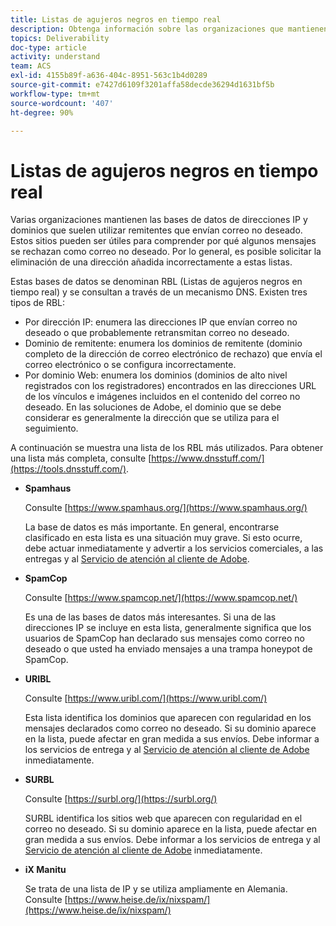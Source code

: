 ```yaml
---
title: Listas de agujeros negros en tiempo real
description: Obtenga información sobre las organizaciones que mantienen listas de direcciones IP y dominios que probablemente utilizarán remitentes de correo no deseado.
topics: Deliverability
doc-type: article
activity: understand
team: ACS
exl-id: 4155b89f-a636-404c-8951-563c1b4d0289
source-git-commit: e7427d6109f3201affa58decde36294d1631bf5b
workflow-type: tm+mt
source-wordcount: '407'
ht-degree: 90%

---
```


# Listas de agujeros negros en tiempo real

Varias organizaciones mantienen las bases de datos de direcciones IP y dominios que suelen utilizar remitentes que envían correo no deseado. Estos sitios pueden ser útiles para comprender por qué algunos mensajes se rechazan como correo no deseado. Por lo general, es posible solicitar la eliminación de una dirección añadida incorrectamente a estas listas.

Estas bases de datos se denominan RBL (Listas de agujeros negros en tiempo real) y se consultan a través de un mecanismo DNS. Existen tres tipos de RBL:

* Por dirección IP: enumera las direcciones IP que envían correo no deseado o que probablemente retransmitan correo no deseado.
* Dominio de remitente: enumera los dominios de remitente (dominio completo de la dirección de correo electrónico de rechazo) que envía el correo electrónico o se configura incorrectamente.
* Por dominio Web: enumera los dominios (dominios de alto nivel registrados con los registradores) encontrados en las direcciones URL de los vínculos e imágenes incluidos en el contenido del correo no deseado. En las soluciones de Adobe, el dominio que se debe considerar es generalmente la dirección que se utiliza para el seguimiento.

A continuación se muestra una lista de los RBL más utilizados. Para obtener una lista más completa, consulte [https://www.dnsstuff.com/](https://tools.dnsstuff.com/).

* **Spamhaus**

   Consulte [https://www.spamhaus.org/](https://www.spamhaus.org/)

   La base de datos es más importante. En general, encontrarse clasificado en esta lista es una situación muy grave. Si esto ocurre, debe actuar inmediatamente y advertir a los servicios comerciales, a las entregas y al [Servicio de atención al cliente de Adobe](https://helpx.adobe.com/es/enterprise/admin-guide.html/enterprise/using/support-for-experience-cloud.ug.html).

* **SpamCop**

   Consulte [https://www.spamcop.net/](https://www.spamcop.net/)

   Es una de las bases de datos más interesantes. Si una de las direcciones IP se incluye en esta lista, generalmente significa que los usuarios de SpamCop han declarado sus mensajes como correo no deseado o que usted ha enviado mensajes a una trampa honeypot de SpamCop.

* **URIBL**

   Consulte [https://www.uribl.com/](https://www.uribl.com/)

   Esta lista identifica los dominios que aparecen con regularidad en los mensajes declarados como correo no deseado. Si su dominio aparece en la lista, puede afectar en gran medida a sus envíos. Debe informar a los servicios de entrega y al [Servicio de atención al cliente de Adobe](https://helpx.adobe.com/enterprise/admin-guide.html/enterprise/using/support-for-experience-cloud.ug.html) inmediatamente.

* **SURBL**

   Consulte [https://surbl.org/](https://surbl.org/)

   SURBL identifica los sitios web que aparecen con regularidad en el correo no deseado. Si su dominio aparece en la lista, puede afectar en gran medida a sus envíos. Debe informar a los servicios de entrega y al [Servicio de atención al cliente de Adobe](https://helpx.adobe.com/enterprise/admin-guide.html/enterprise/using/support-for-experience-cloud.ug.html) inmediatamente.

* **iX Manitu**

   Se trata de una lista de IP y se utiliza ampliamente en Alemania. Consulte [https://www.heise.de/ix/nixspam/](https://www.heise.de/ix/nixspam/)

<!--* SORBS

  [https://www.nl.sorbs.net](https://www.nl.sorbs.net) compiles a list of IP addresses that are reputed to be dynamic IP address (i.e. attributed temporarily to ISP subscribers) or "open relay" addresses. Certain domains check whether the IP address of a sender is not listed on this site before accepting email. Checking the IP addresses on this site can prove useful.-->
